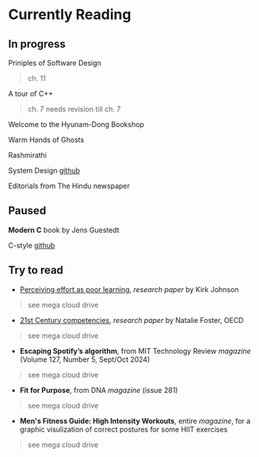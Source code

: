 # Currently Reading

## In progress

Priniples of Software Design
> ch. 11

A tour of C++
> ch. 7
> needs revision till ch. 7

Welcome to the Hyunam-Dong Bookshop


Warm Hands of Ghosts


Rashmirathi


System Design [github](https://github.com/karanpratapsingh/system-design)


Editorials from The Hindu newspaper


## Paused

**Modern C** book by Jens Guestedt

C-style [github](https://github.com/mcinglis/c-style)



## Try to read

- [Perceiving effort as poor learning](https://www.sciencedirect.com/science/article/abs/pii/S0010028519302270), *research paper* by Kirk Johnson
> see mega cloud drive

- [21st Century competencies](https://www.oecd-ilibrary.org/education/innovating-assessments-to-measure-and-support-complex-skills_3637901c-en), *research paper* by Natalie Foster, OECD
> see mega cloud drive

- **Escaping Spotify’s algorithm**, from MIT Technology Review *magazine* (Volume 127, Number 5, Sept/Oct 2024)
> see mega cloud drive

- **Fit for Purpose**, from DNA *magazine* (issue 281)
> see mega cloud drive

- **Men's Fitness Guide: High Intensity Workouts**, entire *magazine*, for a graphic visulization of correct postures for some HIIT exercises
> see mega cloud drive
